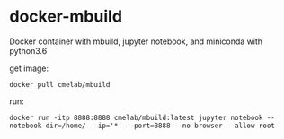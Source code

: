 # docker-mbuild
Docker container with mbuild, jupyter notebook, and miniconda with python3.6

get image:

`docker pull cmelab/mbuild`

run:

`docker run -itp 8888:8888 cmelab/mbuild:latest jupyter notebook --notebook-dir=/home/ --ip='*' --port=8888 --no-browser --allow-root`

